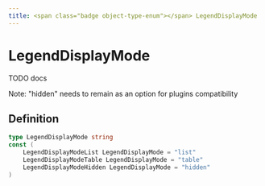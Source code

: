 ```yaml
---
title: <span class="badge object-type-enum"></span> LegendDisplayMode
---
```

# <span class="badge object-type-enum"></span> LegendDisplayMode

TODO docs

Note: "hidden" needs to remain as an option for plugins compatibility

## Definition

```go
type LegendDisplayMode string
const (
	LegendDisplayModeList LegendDisplayMode = "list"
	LegendDisplayModeTable LegendDisplayMode = "table"
	LegendDisplayModeHidden LegendDisplayMode = "hidden"
)

```
